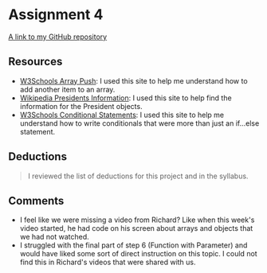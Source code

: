 # Assignment 4

[A link to my GitHub repository](https://github.com/bSquaredweb/assignment-4_javascript_bellanca-brittany/)

## Resources

- [W3Schools Array Push](https://www.w3schools.com/jsref/jsref_push.asp): I used this site to help me understand how to add another item to an array.
- [Wikipedia Presidents Information](https://en.wikipedia.org/wiki/List_of_Presidents_of_the_United_States): I used this site to help find the information for the President objects.
- [W3Schools Conditional Statements](https://www.w3schools.com/js/js_if_else.asp): I used this site to help me understand how to write conditionals that were more than just an if...else statement.

## Deductions

> I reviewed the list of deductions for this project and in the syllabus.

## Comments
- I feel like we were missing a video from Richard? Like when this week's video started, he had code on his screen about arrays and objects that we had not watched.
- I struggled with the final part of step 6 (Function with Parameter) and would have liked some sort of direct instruction on this topic. I could not find this in Richard's videos that were shared with us.
